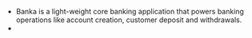 - Banka is a light-weight core banking application that powers banking operations like account creation, customer deposit and withdrawals.
- 